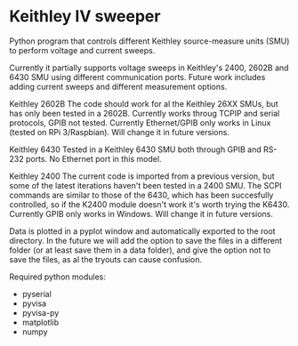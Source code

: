 # Keithley IV sweeper
Python program that controls different Keithley source-measure units (SMU) to perform voltage and current sweeps.

Currently it partially supports voltage sweeps in Keithley's 2400, 2602B and 6430 SMU using different communication ports. Future work includes adding current sweeps and different measurement options.

Keithley 2602B
The code should work for al the Keithley 26XX SMUs, but has only been tested in a 2602B. Currently works throug TCPIP and serial protocols, GPIB not tested.
Currently Ethernet/GPIB only works in Linux (tested on RPi 3/Raspbian). Will change it in future versions.

Keithley 6430
Tested in a Keithley 6430 SMU both through GPIB and RS-232 ports. No Ethernet port in this model.

Keithley 2400
The current code is imported from a previous version, but some of the latest iterations haven't been tested in a 2400 SMU. The SCPI commands are similar to those of the 6430, which has been succesfully controlled, so if the K2400 module doesn't work it's worth trying the K6430.
Currently GPIB only works in Windows. Will change it in future versions.

Data is plotted in a pyplot window and automatically exported to the root directory. In the future we will add the option to save the files in a different folder (or at least save them in a data folder), and give the option not to save the files, as al the tryouts can cause confusion.

Required python modules:
  - pyserial
  - pyvisa
  - pyvisa-py
  - matplotlib
  - numpy
